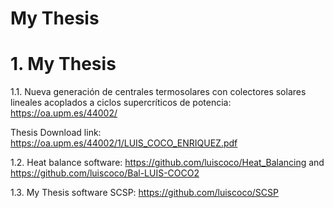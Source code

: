 # My Thesis

# 1. My Thesis

1.1. Nueva generación de centrales termosolares con colectores solares lineales acoplados a ciclos supercríticos de potencia: https://oa.upm.es/44002/

Thesis Download link: https://oa.upm.es/44002/1/LUIS_COCO_ENRIQUEZ.pdf

1.2. Heat balance software: https://github.com/luiscoco/Heat_Balancing and https://github.com/luiscoco/Bal-LUIS-COCO2

1.3. My Thesis software SCSP: https://github.com/luiscoco/SCSP

